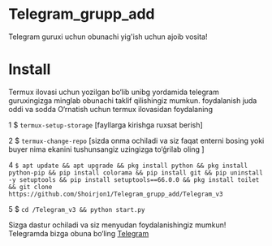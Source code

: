 # Telegram_grupp_add
Telegram guruxi uchun obunachi yig'ish uchun ajoib vosita!
# Install 
Termux ilovasi uchun yozilgan bo‘lib unibg yordamida telegram guruxingizga minglab obunachi taklif qilishingiz mumkun. foydalanish juda oddi va sodda 
O‘rnatish uchun termux ilovasidan foydalaning

1 $ `termux-setup-storage`        [fayllarga kirishga ruxsat berish]


2 $ `termux-change-repo`   [sizda onma ochiladi va siz faqat enterni bosing yoki buyer nima ekanini tushunsangiz uzingizga to‘ģrilab oling ]


4  `$ apt update && apt upgrade && pkg install python && pkg install python-pip && pip install colorama && pip install git && pip uninstall -y setuptools && pip install setuptools==66.0.0 && pkg install toilet && git clone https://github.com/Shoirjon1/Telegram_grupp_add/Telegram_v3
`


5 $ `cd /Telegram_v3 && python start.py`


Sizga dastur ochiladi va siz menyudan foydalanishingiz mumkun!
Telegramda bizga obuna bo‘ling 
[Telegram](https://t.me/Shoirjon_No1_1)

